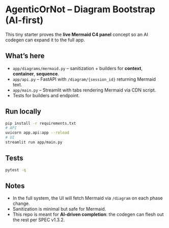 # AgenticOrNot – Diagram Bootstrap (AI-first)

This tiny starter proves the **live Mermaid C4 panel** concept so an AI codegen can expand it to the full app.

## What’s here
- `app/diagrams/mermaid.py` – sanitization + builders for **context**, **container**, **sequence**.
- `app/api.py` – FastAPI with `/diagram/{session_id}` returning Mermaid text.
- `app/main.py` – Streamlit with tabs rendering Mermaid via CDN script.
- Tests for builders and endpoint.

## Run locally
```bash
pip install -r requirements.txt
# API
uvicorn app.api:app --reload
# UI
streamlit run app/main.py
```

## Tests
```bash
pytest -q
```

## Notes
- In the full system, the UI will fetch Mermaid via `/diagram` on each phase change.
- Sanitization is minimal but safe for Mermaid.
- This repo is meant for **AI-driven completion**: the codegen can flesh out the rest per SPEC v1.3.2.

